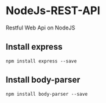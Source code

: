 # NodeJs-REST-API
Restful Web Api on NodeJS

## Install express 
```
npm install express --save
```

## Install body-parser
```
npm install body-parser --save
```